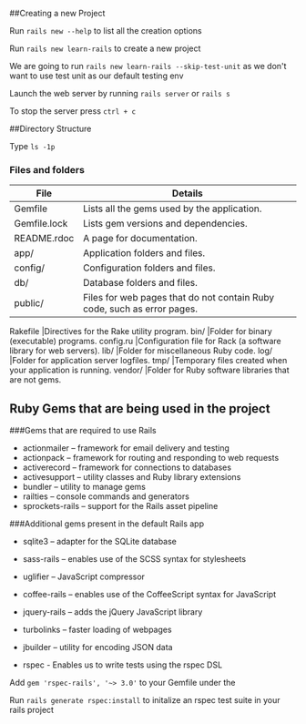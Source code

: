 ##Creating a new Project

Run `rails new --help` to list all the creation options

Run `rails new learn-rails` to create a new project

We are going to run `rails new learn-rails --skip-test-unit` as we don't want to use test unit as our default testing env

Launch the web server by running `rails server` or `rails s`

To stop the server press `ctrl + c`

##Directory Structure

Type `ls -1p`

### Files and folders

File | Details
-----|--------
Gemfile| Lists all the gems used by the application.
Gemfile.lock | Lists gem versions and dependencies.
README.rdoc | A page for documentation.
app/ | Application folders and files.
config/ |Configuration folders and files.
db/ |Database folders and files.
public/ |Files for web pages that do not contain Ruby code, such as error pages.

Rakefile |Directives for the Rake utility program.
bin/ |Folder for binary (executable) programs.
config.ru |Configuration file for Rack (a software library for web servers).
lib/ |Folder for miscellaneous Ruby code.
log/ |Folder for application server logfiles.
tmp/ |Temporary files created when your application is running.
vendor/ |Folder for Ruby software libraries that are not gems.


## Ruby Gems that are being used in the project

###Gems that are required to use Rails

* actionmailer – framework for email delivery and testing
* actionpack – framework for routing and responding to web requests
* activerecord – framework for connections to databases
* activesupport – utility classes and Ruby library extensions
* bundler – utility to manage gems
* railties – console commands and generators
* sprockets-rails – support for the Rails asset pipeline

###Additional gems present in the default Rails app

* sqlite3 – adapter for the SQLite database
* sass-rails – enables use of the SCSS syntax for stylesheets
* uglifier – JavaScript compressor
* coffee-rails – enables use of the CoffeeScript syntax for JavaScript
* jquery-rails – adds the jQuery JavaScript library
* turbolinks – faster loading of webpages
* jbuilder – utility for encoding JSON data

* rspec - Enables us to write tests using the rspec DSL


Add `gem 'rspec-rails', '~> 3.0'` to your Gemfile under the 

Run `rails generate rspec:install` to initalize an rspec test suite in your rails project